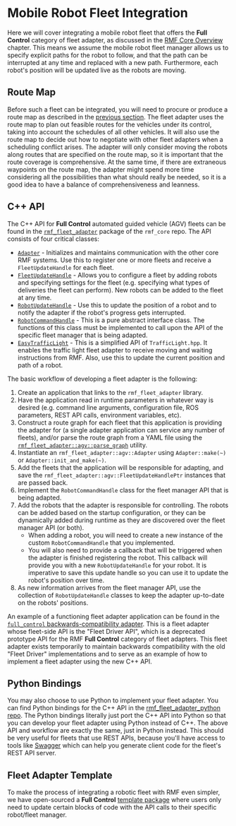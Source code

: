 # Mobile Robot Fleet Integration

Here we will cover integrating a mobile robot fleet that offers the **Full Control** category of fleet adapter, as discussed in the [RMF Core Overview](./rmf-core.md) chapter.
This means we assume the mobile robot fleet manager allows us to specify explicit paths for the robot to follow, and that the path can be interrupted at any time and replaced with a new path.
Furthermore, each robot's position will be updated live as the robots are moving.

## Route Map

Before such a fleet can be integrated, you will need to procure or produce a route map as described in the [previous section](./integration_nav-maps.md). The fleet adapter uses the route map to plan out feasible routes for the vehicles under its control, taking into account the schedules of all other vehicles. It will also use the route map to decide out how to negotiate with other fleet adapters when a scheduling conflict arises. The adapter will only consider moving the robots along routes that are specified on the route map, so it is important that the route coverage is comprehensive. At the same time, if there are extraneous waypoints on the route map, the adapter might spend more time considering all the possibilities than what should really be needed, so it is a good idea to have a balance of comprehensiveness and leanness.

## C++ API

The C++ API for **Full Control** automated guided vehicle (AGV) fleets can be found in the [`rmf_fleet_adapter`](https://github.com/osrf/rmf_core/tree/master/rmf_fleet_adapter/include/rmf_fleet_adapter/agv) package of the `rmf_core` repo. The API consists of four critical classes:

* [`Adapter`](https://github.com/open-rmf/rmf_ros2/blob/main/rmf_fleet_adapter/include/rmf_fleet_adapter/agv/Adapter.hpp) - Initializes and maintains communication with the other core RMF systems. Use this to register one or more fleets and receive a `FleetUpdateHandle` for each fleet.
* [`FleetUpdateHandle`](https://github.com/open-rmf/rmf_ros2/blob/main/rmf_fleet_adapter/include/rmf_fleet_adapter/agv/FleetUpdateHandle.hpp) - Allows you to configure a fleet by adding robots and specifying settings for the fleet (e.g. specifying what types of deliveries the fleet can perform). New robots can be added to the fleet at any time.
* [`RobotUpdateHandle`](https://github.com/open-rmf/rmf_ros2/blob/main/rmf_fleet_adapter/include/rmf_fleet_adapter/agv/RobotUpdateHandle.hpp) - Use this to update the position of a robot and to notify the adapter if the robot's progress gets interrupted.
* [`RobotCommandHandle`](https://github.com/open-rmf/rmf_ros2/blob/main/rmf_fleet_adapter/include/rmf_fleet_adapter/agv/RobotCommandHandle.hpp) - This is a pure abstract interface class. The functions of this class must be implemented to call upon the API of the specific fleet manager that is being adapted.
* [`EasyTrafficLight`](https://github.com/open-rmf/rmf_ros2/blob/main/rmf_fleet_adapter/include/rmf_fleet_adapter/agv/EasyTrafficLight.hpp) -  This is a simplified API of `TrafficLight.hpp`. It enables the traffic light fleet adapter to receive moving and waiting instructions from RMF. Also, use this to update the current position and path of a robot.

The basic workflow of developing a fleet adapter is the following:

1. Create an application that links to the `rmf_fleet_adapter` library.
2. Have the application read in runtime parameters in whatever way is desired (e.g. command line arguments, configuration file, ROS parameters, REST API calls, environment variables, etc).
3. Construct a route graph for each fleet that this application is providing the adapter for (a single adapter application can service any number of fleets), and/or parse the route graph from a YAML file using the [`rmf_fleet_adapter::agv::parse_graph`](https://github.com/open-rmf/rmf_ros2/blob/main/rmf_fleet_adapter/include/rmf_fleet_adapter/agv/parse_graph.hpp) utility.
4. Instantiate an `rmf_fleet_adapter::agv::Adapter` using `Adapter::make(~)` or `Adapter::init_and_make(~)`.
5. Add the fleets that the application will be responsible for adapting, and save the `rmf_fleet_adapter::agv::FleetUpdateHandlePtr` instances that are passed back.
6. Implement the `RobotCommandHandle` class for the fleet manager API that is being adapted.
7. Add the robots that the adapter is responsible for controlling. The robots can be added based on the startup configuration, or they can be dynamically added during runtime as they are discovered over the fleet manager API (or both).
    - When adding a robot, you will need to create a new instance of the custom `RobotCommandHandle` that you implemented.
    - You will also need to provide a callback that will be triggered when the adapter is finished registering the robot. This callback will provide you with a new `RobotUpdateHandle` for your robot. It is imperative to save this update handle so you can use it to update the robot's position over time.
8. As new information arrives from the fleet manager API, use the collection of `RobotUpdateHandle` classes to keep the adapter up-to-date on the robots' positions.

An example of a functioning fleet adapter application can be found in the [`full_control` backwards-compatibility adapter](https://github.com/open-rmf/rmf_ros2/blob/main/rmf_fleet_adapter/src/full_control/main.cpp). This is a fleet adapter whose fleet-side API is the "Fleet Driver API", which is a deprecated prototype API for the RMF **Full Control** category of fleet adapters. This fleet adapter exists temporarily to maintain backwards compatibility with the old "Fleet Driver" implementations and to serve as an example of how to implement a fleet adapter using the new C++ API.

## Python Bindings

You may also choose to use Python to implement your fleet adapter. You can find Python bindings for the C++ API in the [rmf_fleet_adapter_python repo](https://github.com/open-rmf/rmf_ros2/tree/main/rmf_fleet_adapter_python). The Python bindings literally just port the C++ API into Python so that you can develop your fleet adapter using Python instead of C++. The above API and workflow are exactly the same, just in Python instead. This should be very useful for fleets that use REST APIs, because you'll have access to tools like [Swagger](https://swagger.io/tools/open-source/getting-started/) which can help you generate client code for the fleet's REST API server.

## Fleet Adapter Template
To make the process of integrating a robotic fleet with RMF even simpler, we have open-sourced a **Full Control** [template package](https://github.com/open-rmf/fleet_adapter_template) where users only need to update certain blocks of code with the API calls to their specific robot/fleet manager.
